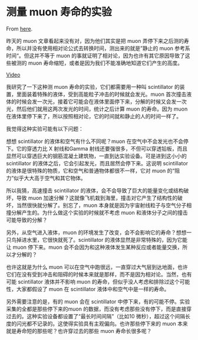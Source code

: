 # 测量 muon 寿命的实验

From [here](https://yinwang1.substack.com/p/muon-bff).

昨天的 muon 文章看起来没有对，因为他们其实是把 muon 弄停下来之后测的寿命，所以并没有使用相对论公式去转换时间，测出来的就是”静止的 muon 参考系时间“。但这并不等于 muon 的事就证明了相对论，因为也许有其它原因导致了这些被测的 muon 寿命缩短，或者是因为我们不能准确地知道它们产生的高度。

[Video](https://www.youtube-nocookie.com/embed/l2-4gvZw4s4)

我研究了一下这种测 muon 寿命的实验，它们都需要用一种叫 scintillator 的装置，里面装着特殊的液体，受到高能粒子冲击的时候就会发光。muon 首次撞击液体的时候会发一次光，接着它可能会在液体里面停下来，分解的时候又会发一次光，然后他们就用这两次发光的时间，统计之后计算 muon 的寿命。因为 muon 在液体里停下来了，所以按照相对论，它的时间就和静止的人的时间一样了。

我觉得这种实验可能有以下问题：

想想 scintillator 的液体和空气有什么不同呢？muon 在空气中不会发光也不会停下。它的穿透力比 X 射线和Gamma 射线还要强很多，不但可以穿透铅板，而且显然可以穿透巨大的钢筋混凝土建筑物，一直到达实验设备。可是进到这小小的 scintillator 的液体之后，它会引起发光，而且居然会停下来。这说明 scintillator 的液体是很特殊的物质，它和空气和普通物体都很不一样，它对 muon 的“阻力”似乎大大高于空气和其它物体。

所以我猜，高速撞击 scintillator 的液体，会不会导致了巨大的能量变化或结构破坏，导致 muon 加速分解？这就像飞机栽到海里，撞击对它产生了结构性的破坏，当然很快就分解了。别忘了，muon 本身就是因为宇宙射线粒子与空气分子相撞分解产生的。为什么做这个实验的时候就不考虑 muon 和液体分子之间的撞击可能导致的分解？

另外，从空气进入液体，muon 的环境发生了改变，会不会影响它的寿命？想想一只鸟掉进水里，它很快就死了。scintillator 的液体显然是非常特殊的，因为它能让 muon 停下来。muon 会不会因为和这种液体发生某种反应或者能量交换，所以才分解的？

也许这就是为什么 muon 可以在空气中跑很远，一直穿过大气层到达地面，也许它们在没有受到冲击和阻碍的时候本来就是那样，而不是因为相对论。当然，也有可能 scintillator 液体并不影响 muon 的寿命，但似乎没人考虑和排除过这个可能性，大家都假设了 muon 在 scintillator 液体中和空气中是一样的寿命。

另外需要注意的是，有的 muon 会在 scintillator 中停下来，有的可能不停。实验采集的全都是那些停下来的muon 的数据，而没有考虑那些没有停下，而是直接穿过去的。这种实验设备都设置了“最长时间间隔”（比如10 微秒），超过这个间隔长度的闪光都不记录的。这使得实验具有主观偏向。也许那些停下来的 muon 本来就是寿命短的那些呢？也许穿过去的那些 muon 寿命长很多呢？
